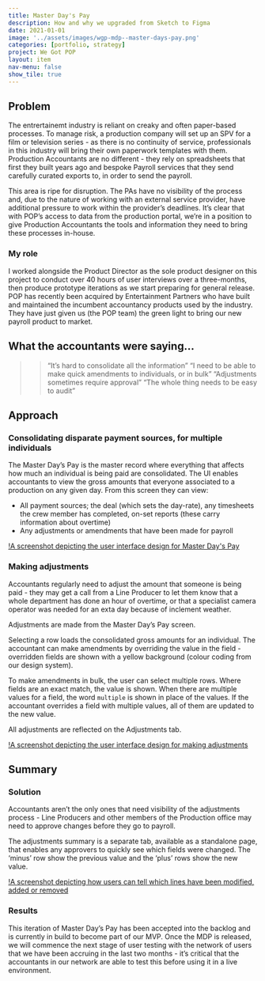 ```yaml
---
title: Master Day's Pay
description: How and why we upgraded from Sketch to Figma
date: 2021-01-01
image: '../assets/images/wgp-mdp--master-days-pay.png'
categories: [portfolio, strategy]
project: We Got POP
layout: item
nav-menu: false
show_tile: true
---
```



## Problem 
The entrertainemt industry is reliant on creaky and often paper-based processes. To manage risk, a production company will set up an SPV for a film or television series - as there is no continuity of service, professionals in this industry will bring their own paperwork templates with them. 
Production Accountants are no different - they rely on spreadsheets that first they built years ago and bespoke Payroll services that they send carefully curated exports to, in order to send the payroll. 

This area is ripe for disruption. The PAs have no visibility of the process and, due to the nature of working with an external service provider, have additional pressure to work within the provider’s deadlines. It’s clear that with POP’s access to data from the production portal, we’re in a position to give Production Accountants the tools and information they need to bring these processes in-house.

### My role 
I worked alongside the Product Director as the sole product designer on this project to conduct over 40 hours of user interviews over a three-months, then produce prototype iterations as we start preparing for general release. POP has recently been acquired by Entertainment Partners who have built and maintained the incumbent accountancy products used by the industry. They have just given us (the POP team) the green light to bring our new payroll product to market.

## What the accountants were saying...

>> “It’s hard to consolidate all the information”
>> “I need to be able to make quick amendments to individuals, or in bulk”
>> “Adjustments sometimes require approval”
>> “The whole thing needs to be easy to audit”

## Approach

### Consolidating disparate payment sources, for multiple individuals

The Master Day’s Pay is the master record where everything that affects how much an individual is being paid are consolidated. 
The UI enables accountants to view the gross amounts that everyone associated to a production on any given day. From this screen they can view:

* All payment sources; the deal (which sets the day-rate), any timesheets the crew member has completed, on-set reports (these carry information about overtime)
* Any adjustments or amendments that have been made for payroll

[!A screenshot depicting the user interface design for Master Day's Pay](../assets/images/wgp-mdp--master-days-pay.png)

### Making adjustments

Accountants regularly need to adjust the amount that someone is being paid - they may get a call from a Line Producer to let them know that a whole department has done an hour of overtime, or that a specialist camera operator was needed for an exta day because of inclement weather.

Adjustments are made from the Master Day’s Pay screen.

Selecting a row loads the consolidated gross amounts for an individual. The accountant can make amendments by overriding the value in the field - overridden fields are shown with a yellow background (colour coding from our design system).

To make amendments in bulk, the user can select multiple rows. Where fields are an exact match, the value is shown. When there are multiple values for a field, the word `multiple` is shown in place of the values. If the accountant overrides a field with multiple values, all of them are updated to the new value.

All adjustments are reflected on the Adjustments tab.

[!A screenshot depicting the user interface design for making adjustments](../assets/images/wgp-mdp--adjustments.png)

## Summary

### Solution
Accountants aren’t the only ones that need visibility of the adjustments process - Line Producers and other members of the Production office may need to approve changes before they go to payroll. 

The adjustments summary is a separate tab, available as a standalone page, that enables any approvers to quickly see which fields were changed. The ‘minus’ row show the previous value and the ‘plus’ rows show the new value.

[!A screenshot depicting how users can tell which lines have been modified, added or removed](../assets/images/wgp-mdp--summary.png)

### Results
This iteration of Master Day’s Pay has been accepted into the backlog and is currently in build to become part of our MVP. Once the MDP is released, we will commence the next stage of user testing with the network of users that we have been accruing in the last two months - it’s critical that the accountants in our network are able to test this before using it in a live environment. 